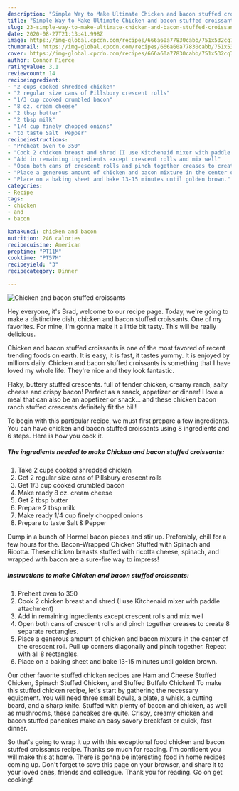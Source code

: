 ```yaml
---
description: "Simple Way to Make Ultimate Chicken and bacon stuffed croissants"
title: "Simple Way to Make Ultimate Chicken and bacon stuffed croissants"
slug: 23-simple-way-to-make-ultimate-chicken-and-bacon-stuffed-croissants
date: 2020-08-27T21:13:41.998Z
image: https://img-global.cpcdn.com/recipes/666a60a77830cabb/751x532cq70/chicken-and-bacon-stuffed-croissants-recipe-main-photo.jpg
thumbnail: https://img-global.cpcdn.com/recipes/666a60a77830cabb/751x532cq70/chicken-and-bacon-stuffed-croissants-recipe-main-photo.jpg
cover: https://img-global.cpcdn.com/recipes/666a60a77830cabb/751x532cq70/chicken-and-bacon-stuffed-croissants-recipe-main-photo.jpg
author: Connor Pierce
ratingvalue: 3.1
reviewcount: 14
recipeingredient:
- "2 cups cooked shredded chicken"
- "2 regular size cans of Pillsbury crescent rolls"
- "1/3 cup cooked crumbled bacon"
- "8 oz. cream cheese"
- "2 tbsp butter"
- "2 tbsp milk"
- "1/4 cup finely chopped onions"
- "to taste Salt  Pepper"
recipeinstructions:
- "Preheat oven to 350"
- "Cook 2 chicken breast and shred (I use Kitchenaid mixer with paddle attachment)"
- "Add in remaining ingredients except crescent rolls and mix well"
- "Open both cans of crescent rolls and pinch together creases to create 8 separate rectangles."
- "Place a generous amount of chicken and bacon mixture in the center of the crescent roll. Pull up corners diagonally and pinch together. Repeat with all 8 rectangles."
- "Place on a baking sheet and bake 13-15 minutes until golden brown."
categories:
- Recipe
tags:
- chicken
- and
- bacon

katakunci: chicken and bacon 
nutrition: 246 calories
recipecuisine: American
preptime: "PT11M"
cooktime: "PT57M"
recipeyield: "3"
recipecategory: Dinner

---
```



![Chicken and bacon stuffed croissants](https://img-global.cpcdn.com/recipes/666a60a77830cabb/751x532cq70/chicken-and-bacon-stuffed-croissants-recipe-main-photo.jpg)

Hey everyone, it's Brad, welcome to our recipe page. Today, we're going to make a distinctive dish, chicken and bacon stuffed croissants. One of my favorites. For mine, I'm gonna make it a little bit tasty. This will be really delicious.

Chicken and bacon stuffed croissants is one of the most favored of recent trending foods on earth. It is easy, it is fast, it tastes yummy. It is enjoyed by millions daily. Chicken and bacon stuffed croissants is something that I have loved my whole life. They're nice and they look fantastic.

Flaky, buttery stuffed crescents. full of tender chicken, creamy ranch, salty cheese and crispy bacon! Perfect as a snack, appetizer or dinner! I love a meal that can also be an appetizer or snack… and these chicken bacon ranch stuffed crescents definitely fit the bill!


To begin with this particular recipe, we must first prepare a few ingredients. You can have chicken and bacon stuffed croissants using 8 ingredients and 6 steps. Here is how you cook it.

<!--inarticleads1-->

##### The ingredients needed to make Chicken and bacon stuffed croissants:

1. Take 2 cups cooked shredded chicken
1. Get 2 regular size cans of Pillsbury crescent rolls
1. Get 1/3 cup cooked crumbled bacon
1. Make ready 8 oz. cream cheese
1. Get 2 tbsp butter
1. Prepare 2 tbsp milk
1. Make ready 1/4 cup finely chopped onions
1. Prepare to taste Salt &amp; Pepper


Dump in a bunch of Hormel bacon pieces and stir up. Preferably, chill for a few hours for the. Bacon-Wrapped Chicken Stuffed with Spinach and Ricotta. These chicken breasts stuffed with ricotta cheese, spinach, and wrapped with bacon are a sure-fire way to impress! 

<!--inarticleads2-->

##### Instructions to make Chicken and bacon stuffed croissants:

1. Preheat oven to 350
1. Cook 2 chicken breast and shred (I use Kitchenaid mixer with paddle attachment)
1. Add in remaining ingredients except crescent rolls and mix well
1. Open both cans of crescent rolls and pinch together creases to create 8 separate rectangles.
1. Place a generous amount of chicken and bacon mixture in the center of the crescent roll. Pull up corners diagonally and pinch together. Repeat with all 8 rectangles.
1. Place on a baking sheet and bake 13-15 minutes until golden brown.


Our other favorite stuffed chicken recipes are Ham and Cheese Stuffed Chicken, Spinach Stuffed Chicken, and Stuffed Buffalo Chicken! To make this stuffed chicken recipe, let&#39;s start by gathering the necessary equipment. You will need three small bowls, a plate, a whisk, a cutting board, and a sharp knife. Stuffed with plenty of bacon and chicken, as well as mushrooms, these pancakes are quite. Crispy, creamy chicken and bacon stuffed pancakes make an easy savory breakfast or quick, fast dinner. 

So that's going to wrap it up with this exceptional food chicken and bacon stuffed croissants recipe. Thanks so much for reading. I'm confident you will make this at home. There is gonna be interesting food in home recipes coming up. Don't forget to save this page on your browser, and share it to your loved ones, friends and colleague. Thank you for reading. Go on get cooking!
